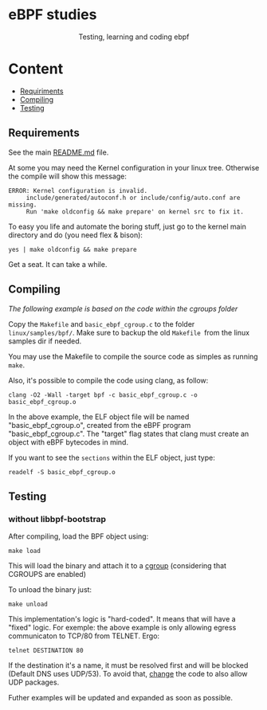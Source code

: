 # eBPF studies
<p align="center">Testing, learning and coding ebpf</p>

Content
=================
<!--ts-->
   * [Requiriments](#Requiriments)
   * [Compiling](#Compiling)
   * [Testing](#Testing)
<!--te-->

## Requirements
See the main [README.md](../README.md) file.

At some you may need the Kernel configuration in your linux tree. Otherwise the compile will show this message:

    ERROR: Kernel configuration is invalid.
         include/generated/autoconf.h or include/config/auto.conf are missing.
         Run 'make oldconfig && make prepare' on kernel src to fix it.

To easy you life and automate the boring stuff, just go to the kernel main directory and do (you need flex & bison):

    yes | make oldconfig && make prepare 
Get a seat. It can take a while.

## Compiling
*The following example is based on the code within the cgroups folder*

Copy the `Makefile` and `basic_ebpf_cgroup.c` to the folder `linux/samples/bpf/`. Make sure to backup the old `Makefile `from the linux samples dir if needed.

You may use the Makefile to compile the source code as simples as running  `make`.

Also, it's possible to compile the code using clang, as follow:

`clang -O2 -Wall -target bpf -c basic_ebpf_cgroup.c -o basic_ebpf_cgroup.o`

In the above example, the ELF object file will be named "basic_ebpf_cgroup.o", created from the eBPF program "basic_ebpf_cgroup.c".
The "target" flag states that clang must create an object with eBPF bytecodes in mind.

If you want to see the `sections` within the ELF object, just type:

    readelf -S basic_ebpf_cgroup.o

## Testing
### without libbpf-bootstrap
After compiling, load the BPF object using:
  
  `make load`

This will load the binary and attach it to a [cgroup](https://www.redhat.com/sysadmin/cgroups-part-one) (considering that CGROUPS are enabled)

To unload the binary just:
  
  `make unload`

This implementation's logic is "hard-coded". It means that will have a "fixed" logic. For exemple: the above example is only allowing egress communicaton to TCP/80 from TELNET. Ergo:

  `telnet DESTINATION 80`

If the destination it's a name, it must be resolved first and will be blocked (Default DNS uses UDP/53). To avoid that, [change](https://github.com/pedrofausto/ebpf_studies/blob/41a077b0e0b838c6360a3d6ea9f3596f3af97400/basic_ebpf_cgroup.c#L69) the code to also allow UDP packages.

Futher examples will be updated and expanded as soon as possible.
